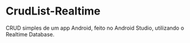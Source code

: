 # CrudList-Realtime
CRUD simples de um app Android, feito no Android Studio, utilizando o Realtime Database.

